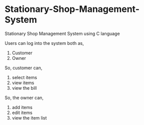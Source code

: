 # Stationary-Shop-Management-System
Stationary Shop Management System using C language

Users can log into the system both as,
1. Customer
2. Owner

So, customer can,
1. select items
2. view items
3. view the bill

So, the owner can,
1. add items
2. edit items
3. view the item list
